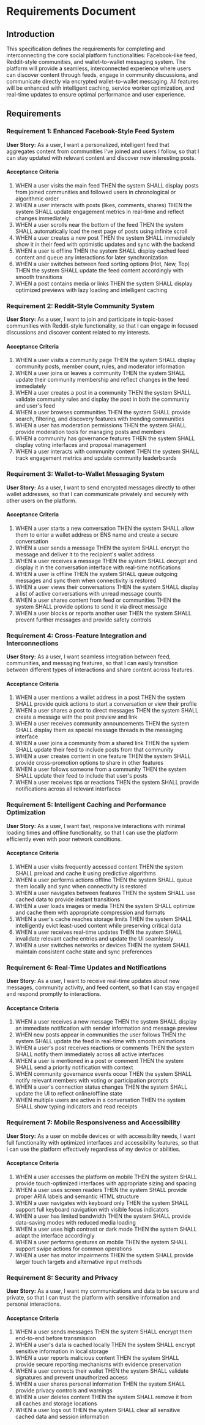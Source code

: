 # Requirements Document

## Introduction

This specification defines the requirements for completing and interconnecting the core social platform functionalities: Facebook-like feed, Reddit-style communities, and wallet-to-wallet messaging system. The platform will provide a seamless, interconnected experience where users can discover content through feeds, engage in community discussions, and communicate directly via encrypted wallet-to-wallet messaging. All features will be enhanced with intelligent caching, service worker optimization, and real-time updates to ensure optimal performance and user experience.

## Requirements

### Requirement 1: Enhanced Facebook-Style Feed System

**User Story:** As a user, I want a personalized, intelligent feed that aggregates content from communities I've joined and users I follow, so that I can stay updated with relevant content and discover new interesting posts.

#### Acceptance Criteria

1. WHEN a user visits the main feed THEN the system SHALL display posts from joined communities and followed users in chronological or algorithmic order
2. WHEN a user interacts with posts (likes, comments, shares) THEN the system SHALL update engagement metrics in real-time and reflect changes immediately
3. WHEN a user scrolls near the bottom of the feed THEN the system SHALL automatically load the next page of posts using infinite scroll
4. WHEN a user creates a new post THEN the system SHALL immediately show it in their feed with optimistic updates and sync with the backend
5. WHEN a user is offline THEN the system SHALL display cached feed content and queue any interactions for later synchronization
6. WHEN a user switches between feed sorting options (Hot, New, Top) THEN the system SHALL update the feed content accordingly with smooth transitions
7. WHEN a post contains media or links THEN the system SHALL display optimized previews with lazy loading and intelligent caching

### Requirement 2: Reddit-Style Community System

**User Story:** As a user, I want to join and participate in topic-based communities with Reddit-style functionality, so that I can engage in focused discussions and discover content related to my interests.

#### Acceptance Criteria

1. WHEN a user visits a community page THEN the system SHALL display community posts, member count, rules, and moderator information
2. WHEN a user joins or leaves a community THEN the system SHALL update their community membership and reflect changes in the feed immediately
3. WHEN a user creates a post in a community THEN the system SHALL validate community rules and display the post in both the community and user's feed
4. WHEN a user browses communities THEN the system SHALL provide search, filtering, and discovery features with trending communities
5. WHEN a user has moderation permissions THEN the system SHALL provide moderation tools for managing posts and members
6. WHEN a community has governance features THEN the system SHALL display voting interfaces and proposal management
7. WHEN a user interacts with community content THEN the system SHALL track engagement metrics and update community leaderboards

### Requirement 3: Wallet-to-Wallet Messaging System

**User Story:** As a user, I want to send encrypted messages directly to other wallet addresses, so that I can communicate privately and securely with other users on the platform.

#### Acceptance Criteria

1. WHEN a user starts a new conversation THEN the system SHALL allow them to enter a wallet address or ENS name and create a secure conversation
2. WHEN a user sends a message THEN the system SHALL encrypt the message and deliver it to the recipient's wallet address
3. WHEN a user receives a message THEN the system SHALL decrypt and display it in the conversation interface with real-time notifications
4. WHEN a user is offline THEN the system SHALL queue outgoing messages and sync them when connectivity is restored
5. WHEN a user views their conversations THEN the system SHALL display a list of active conversations with unread message counts
6. WHEN a user shares content from feed or communities THEN the system SHALL provide options to send it via direct message
7. WHEN a user blocks or reports another user THEN the system SHALL prevent further messages and provide safety controls

### Requirement 4: Cross-Feature Integration and Interconnections

**User Story:** As a user, I want seamless integration between feed, communities, and messaging features, so that I can easily transition between different types of interactions and share content across features.

#### Acceptance Criteria

1. WHEN a user mentions a wallet address in a post THEN the system SHALL provide quick actions to start a conversation or view their profile
2. WHEN a user shares a post to direct messages THEN the system SHALL create a message with the post preview and link
3. WHEN a user receives community announcements THEN the system SHALL display them as special message threads in the messaging interface
4. WHEN a user joins a community from a shared link THEN the system SHALL update their feed to include posts from that community
5. WHEN a user creates content in one feature THEN the system SHALL provide cross-promotion options to share in other features
6. WHEN a user follows someone from a community THEN the system SHALL update their feed to include that user's posts
7. WHEN a user receives tips or reactions THEN the system SHALL provide notifications across all relevant interfaces

### Requirement 5: Intelligent Caching and Performance Optimization

**User Story:** As a user, I want fast, responsive interactions with minimal loading times and offline functionality, so that I can use the platform efficiently even with poor network conditions.

#### Acceptance Criteria

1. WHEN a user visits frequently accessed content THEN the system SHALL preload and cache it using predictive algorithms
2. WHEN a user performs actions offline THEN the system SHALL queue them locally and sync when connectivity is restored
3. WHEN a user navigates between features THEN the system SHALL use cached data to provide instant transitions
4. WHEN a user loads images or media THEN the system SHALL optimize and cache them with appropriate compression and formats
5. WHEN a user's cache reaches storage limits THEN the system SHALL intelligently evict least-used content while preserving critical data
6. WHEN a user receives real-time updates THEN the system SHALL invalidate relevant cache entries and update the UI seamlessly
7. WHEN a user switches networks or devices THEN the system SHALL maintain consistent cache state and sync preferences

### Requirement 6: Real-Time Updates and Notifications

**User Story:** As a user, I want to receive real-time updates about new messages, community activity, and feed content, so that I can stay engaged and respond promptly to interactions.

#### Acceptance Criteria

1. WHEN a user receives a new message THEN the system SHALL display an immediate notification with sender information and message preview
2. WHEN new posts appear in communities the user follows THEN the system SHALL update the feed in real-time with smooth animations
3. WHEN a user's post receives reactions or comments THEN the system SHALL notify them immediately across all active interfaces
4. WHEN a user is mentioned in a post or comment THEN the system SHALL send a priority notification with context
5. WHEN community governance events occur THEN the system SHALL notify relevant members with voting or participation prompts
6. WHEN a user's connection status changes THEN the system SHALL update the UI to reflect online/offline state
7. WHEN multiple users are active in a conversation THEN the system SHALL show typing indicators and read receipts

### Requirement 7: Mobile Responsiveness and Accessibility

**User Story:** As a user on mobile devices or with accessibility needs, I want full functionality with optimized interfaces and accessibility features, so that I can use the platform effectively regardless of my device or abilities.

#### Acceptance Criteria

1. WHEN a user accesses the platform on mobile THEN the system SHALL provide touch-optimized interfaces with appropriate sizing and spacing
2. WHEN a user uses screen readers THEN the system SHALL provide proper ARIA labels and semantic HTML structure
3. WHEN a user navigates with keyboard only THEN the system SHALL support full keyboard navigation with visible focus indicators
4. WHEN a user has limited bandwidth THEN the system SHALL provide data-saving modes with reduced media loading
5. WHEN a user uses high contrast or dark mode THEN the system SHALL adapt the interface accordingly
6. WHEN a user performs gestures on mobile THEN the system SHALL support swipe actions for common operations
7. WHEN a user has motor impairments THEN the system SHALL provide larger touch targets and alternative input methods

### Requirement 8: Security and Privacy

**User Story:** As a user, I want my communications and data to be secure and private, so that I can trust the platform with sensitive information and personal interactions.

#### Acceptance Criteria

1. WHEN a user sends messages THEN the system SHALL encrypt them end-to-end before transmission
2. WHEN a user's data is cached locally THEN the system SHALL encrypt sensitive information in local storage
3. WHEN a user reports malicious content THEN the system SHALL provide secure reporting mechanisms with evidence preservation
4. WHEN a user connects their wallet THEN the system SHALL validate signatures and prevent unauthorized access
5. WHEN a user shares personal information THEN the system SHALL provide privacy controls and warnings
6. WHEN a user deletes content THEN the system SHALL remove it from all caches and storage locations
7. WHEN a user logs out THEN the system SHALL clear all sensitive cached data and session information